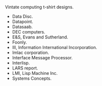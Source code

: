 Vintate computing t-shirt designs.

- Data Disc.
- Datapoint.
- Datasaab.
- DEC computers.
- E&S, Evans and Sutherland.
- Foonly.
- III, Information International Incorporation.
- Imlac corporation.
- Interface Message Processor.
- Interlisp.
- LARS report.
- LMI, Lisp Machine Inc.
- Systems Concepts.
